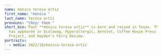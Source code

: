 ```yaml
---
name: mónica teresa ortiz
first_name: "mónica "
last_name: teresa ortiz
pronouns: "they/ them "
short_bio: Poet **mónica teresa ortiz** is born and raised in Texas. Their work
  has appeared in Scalawag, Hyperallergic, Annulet, Coffee House Press Writers'
  Project, and Hayden's Ferry Review.
portraits:
  - media: 2022/10/monica-teresa-ortiz
---
```

